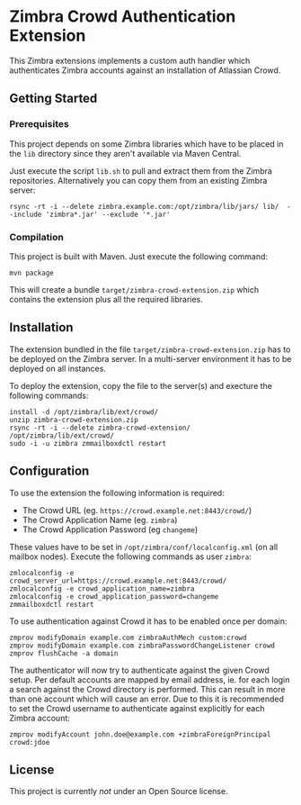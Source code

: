 # Zimbra Crowd Authentication Extension

This Zimbra extensions implements a custom auth handler which authenticates
Zimbra accounts against an installation of Atlassian Crowd.


## Getting Started

### Prerequisites

This project depends on some Zimbra libraries which have to be placed in
the `lib` directory since they aren't available via Maven Central.

Just execute the script `lib.sh` to pull and extract them from the Zimbra
repositories.  Alternatively you can copy them from an existing Zimbra
server:

```
rsync -rt -i --delete zimbra.example.com:/opt/zimbra/lib/jars/ lib/  --include 'zimbra*.jar' --exclude '*.jar'
```

### Compilation

This project is built with Maven.  Just execute the following command:

```
mvn package
```

This will create a bundle `target/zimbra-crowd-extension.zip` which contains
the extension plus all the required libraries.


## Installation

The extension bundled in the file `target/zimbra-crowd-extension.zip` has to
be deployed on the Zimbra server.  In a multi-server environment it has to
be deployed on all instances.

To deploy the extension, copy the file to the server(s) and execture the
following commands:

```
install -d /opt/zimbra/lib/ext/crowd/
unzip zimbra-crowd-extension.zip
rsync -rt -i --delete zimbra-crowd-extension/ /opt/zimbra/lib/ext/crowd/
sudo -i -u zimbra zmmailboxdctl restart
```


## Configuration

To use the extension the following information is required:

* The Crowd URL (eg. `https://crowd.example.net:8443/crowd/`)
* The Crowd Application Name (eg. `zimbra`)
* The Crowd Application Password (eg `changeme`)

These values have to be set in `/opt/zimbra/conf/localconfig.xml` (on all
mailbox nodes).  Execute the following commands as user `zimbra`:

```
zmlocalconfig -e crowd_server_url=https://crowd.example.net:8443/crowd/
zmlocalconfig -e crowd_application_name=zimbra
zmlocalconfig -e crowd_application_password=changeme
zmmailboxdctl restart
```

To use authentication against Crowd it has to be enabled once per domain:

```
zmprov modifyDomain example.com zimbraAuthMech custom:crowd
zmprov modifyDomain example.com zimbraPasswordChangeListener crowd
zmprov flushCache -a domain
```

The authenticator will now try to authenticate against the given Crowd setup.
Per default accounts are mapped by email address, ie. for each login a search
against the Crowd directory is performed.  This can result in more than one
account which will cause an error.  Due to this it is recommended to set the
Crowd username to authenticate against explicitly for each Zimbra account:

```
zmprov modifyAccount john.doe@example.com +zimbraForeignPrincipal crowd:jdoe
```


## License

This project is currently *not* under an Open Source license.
